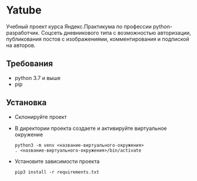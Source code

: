 # **Yatube**

Учебный проект курса Яндекс.Практикума по профессии python-разработчик. Соцсеть дневникового типа с возможностью авторизации, публикования постов с изображениями, комментирования и подпиской на авторов.

## Требования

-  python 3.7 и выше
-  pip

## Установка

- Склонируйте проект
- В директории проекта создаете и активируйте виртуальное окружение

      python3 -m venv <название-виртуального-окружения>
      . <название-виртуального-окружения>/bin/activate
  
- Установите зависимости проекта
    
      pip3 install -r requirements.txt
